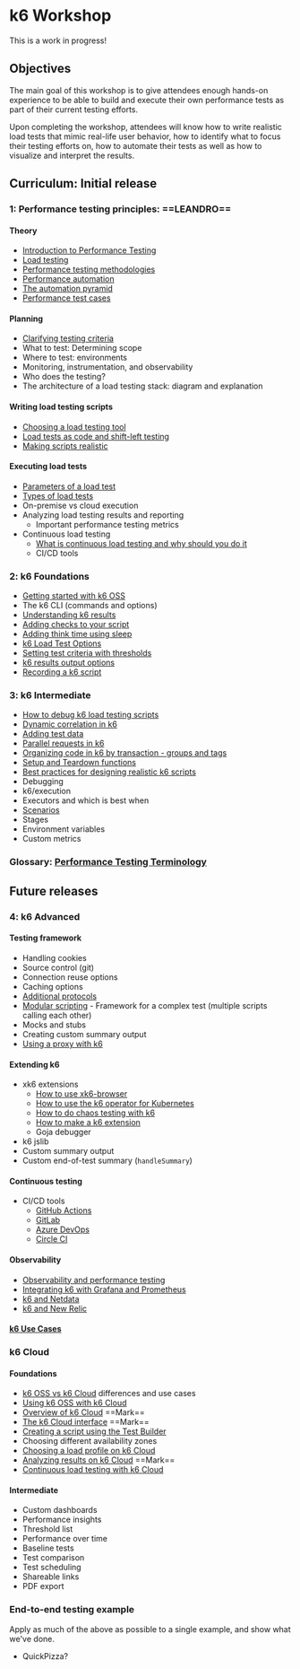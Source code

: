 # k6 Workshop

This is a work in progress!

## Objectives

The main goal of this workshop is to give attendees enough hands-on experience to be able to build and execute their own performance tests as part of their current testing efforts.

Upon completing the workshop, attendees will know how to write realistic load tests that mimic real-life user behavior, how to identify what to focus their testing efforts on, how to automate their tests as well as how to visualize and interpret the results.

## Curriculum: Initial release

### 1: Performance testing principles: ==LEANDRO==

#### Theory
- [Introduction to Performance Testing](Modules/Introduction%20to%20Performance%20Testing.md)
- [Load testing](Modules/Load%20Testing.md)
- [Performance testing methodologies](Modules/Performance%20testing%20methodologies.md)
- [Performance automation](Modules/Performance%20automation.md)
- [The automation pyramid](Modules/The%20automation%20pyramid.md)
- [Performance test cases](Modules/Performance%20test%20cases.md)

#### Planning
- [Clarifying testing criteria](Modules/Clarifying%20testing%20criteria.md)
- What to test: Determining scope
- Where to test: environments
- Monitoring, instrumentation, and observability
- Who does the testing?
- The architecture of a load testing stack: diagram and explanation

#### Writing load testing scripts
- [Choosing a load testing tool](Modules/Choosing%20a%20load%20testing%20tool.md)
- [Load tests as code and shift-left testing](Modules/Load%20tests%20as%20code%20and%20shift-left%20testing.md)
- [Making scripts realistic](Modules/Making%20scripts%20realistic.md)

#### Executing load tests
- [Parameters of a load test](Modules/Parameters%20of%20a%20load%20test.md)
- [Types of load tests](Modules/Types%20of%20load%20tests.md)
- On-premise vs cloud execution
- Analyzing load testing results and reporting
	- Important performance testing metrics
- Continuous load testing
	- [What is continuous load testing and why should you do it](Modules/What%20is%20continuous%20load%20testing%20and%20why%20should%20you%20do%20it.md)
	- CI/CD tools

### 2: k6 Foundations

- [Getting started with k6 OSS](Modules/Getting%20started%20with%20k6%20OSS.md)
- The k6 CLI (commands and options)
- [Understanding k6 results](Modules/Understanding%20k6%20results.md)
- [Adding checks to your script](Modules/Adding%20checks%20to%20your%20script.md)
- [Adding think time using sleep](Modules/Adding%20think%20time%20using%20sleep.md)
- [k6 Load Test Options](Modules/k6%20Load%20Test%20Options.md)
- [Setting test criteria with thresholds](Modules/Setting%20test%20criteria%20with%20thresholds.md)
- [k6 results output options](Modules/k6%20results%20output%20options.md)
- [Recording a k6 script](Modules/Recording%20a%20k6%20script.md)

### 3: k6 Intermediate

- [How to debug k6 load testing scripts](Modules/How%20to%20debug%20k6%20load%20testing%20scripts.md)
- [Dynamic correlation in k6](Modules/Dynamic%20correlation%20in%20k6.md)
- [Adding test data](Modules/Adding%20test%20data.md)
- [Parallel requests in k6](Modules/Parallel%20requests%20in%20k6.md)
- [Organizing code in k6 by transaction - groups and tags](Modules/Organizing%20code%20in%20k6%20by%20transaction%20-%20groups%20and%20tags.md)
- [Setup and Teardown functions](Modules/Setup%20and%20Teardown%20functions.md)
- [Best practices for designing realistic k6 scripts](Modules/Best%20practices%20for%20designing%20realistic%20k6%20scripts.md)
- Debugging
- k6/execution
- Executors and which is best when
- [Scenarios](Modules/Scenarios.md)
- Stages
- Environment variables
- Custom metrics

### Glossary: [Performance Testing Terminology](Modules/Performance%20Testing%20Terminology.md)

## Future releases

### 4: k6 Advanced

#### Testing framework
- Handling cookies
- Source control (git)
- Connection reuse options
- Caching options
- [Additional protocols](Modules/Additional%20protocols.md)
- [Modular scripting](Modules/Modular%20scripting.md) - Framework for a complex test (multiple scripts calling each other)
- Mocks and stubs
- Creating custom summary output
- [Using a proxy with k6](Modules/Using%20a%20proxy%20with%20k6.md)

#### Extending k6
- xk6 extensions
	- [How to use xk6-browser](Modules/How%20to%20use%20xk6-browser.md)
	- [How to use the k6 operator for Kubernetes](Modules/How%20to%20use%20the%20k6%20operator%20for%20Kubernetes.md)
	- [How to do chaos testing with k6](Modules/How%20to%20do%20chaos%20testing%20with%20k6.md)
	- [How to make a k6 extension](Modules/How%20to%20make%20a%20k6%20extension.md)
	- Goja debugger
- k6 jslib
- Custom summary output
- Custom end-of-test summary (`handleSummary`)

#### Continuous testing
- CI/CD tools
	- [GitHub Actions](Modules/GitHub%20Actions.md)
	- [GitLab](Modules/GitLab.md)
	- [Azure DevOps](Modules/Azure%20DevOps.md)
	- [Circle CI](Modules/Circle%20CI.md)

#### Observability
- [Observability and performance testing](Modules/Observability%20and%20performance%20testing.md)
- [Integrating k6 with Grafana and Prometheus](Modules/Integrating%20k6%20with%20Grafana%20and%20Prometheus.md)
- [k6 and Netdata](Modules/k6%20and%20Netdata.md)
- [k6 and New Relic](Modules/k6%20and%20New%20Relic.md)

#### [k6 Use Cases](Modules/k6%20Use%20Cases.md)

### k6 Cloud

#### Foundations
- [k6 OSS vs k6 Cloud](Modules/k6%20OSS%20vs%20k6%20Cloud.md) differences and use cases
- [Using k6 OSS with k6 Cloud](Modules/Using%20k6%20OSS%20with%20k6%20Cloud.md)
- [Overview of k6 Cloud](Modules/Overview%20of%20k6%20Cloud.md) ==Mark==
- [The k6 Cloud interface](Modules/The%20k6%20Cloud%20interface.md) ==Mark==
- [Creating a script using the Test Builder](Modules/Creating%20a%20script%20using%20the%20Test%20Builder.md)
- Choosing different availability zones
- [Choosing a load profile on k6 Cloud](Modules/Choosing%20a%20load%20profile%20on%20k6%20Cloud.md)
- [Analyzing results on k6 Cloud](Modules/Analyzing%20results%20on%20k6%20Cloud.md) ==Mark==
- [Continuous load testing with k6 Cloud](Modules/Continuous%20load%20testing%20with%20k6%20Cloud.md)

#### Intermediate
- Custom dashboards
- Performance insights
- Threshold list
- Performance over time
- Baseline tests
- Test comparison
- Test scheduling
- Shareable links
- PDF export
### End-to-end testing example

Apply as much of the above as possible to a single example, and show what we've done.

- QuickPizza?

